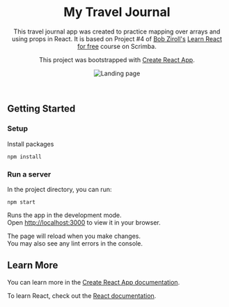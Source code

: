 <h1 align="center">My Travel Journal</h1>

<p align="center">
   This travel journal app was created to practice mapping over arrays and using props in React. It is based on Project #4 of <a href="https://github.com/bobziroll">Bob Ziroll's</a> <a href="https://scrimba.com/learn/learnreact">Learn React for free</a> course on Scrimba.
</p>
<p align="center">
  This project was bootstrapped with <a href="https://github.com/facebook/create-react-app">Create React App</a>.
</p>

<p align="center">
  <img src="https://user-images.githubusercontent.com/78288118/168944006-00d87806-f034-4d7c-8741-08a46ec68545.png" alt="Landing page"/>
</p>

<br>

## Getting Started

### Setup
Install packages
```
npm install
```
### Run a server
In the project directory, you can run:
```
npm start
```
Runs the app in the development mode.\
Open [http://localhost:3000](http://localhost:3000) to view it in your browser.

The page will reload when you make changes.\
You may also see any lint errors in the console.

## Learn More

You can learn more in the [Create React App documentation](https://facebook.github.io/create-react-app/docs/getting-started).

To learn React, check out the [React documentation](https://reactjs.org/).
